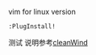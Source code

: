 vim for linux version 

```
:PlugInstall!
```

测试
说明参考[cleanWind][1]

[1]: https://github.com/jueqingsizhe66/cleanWind

